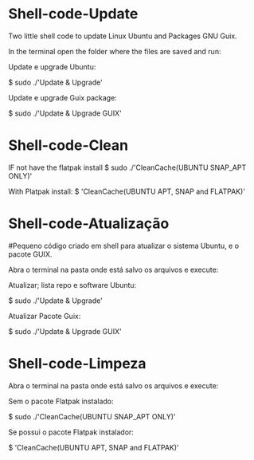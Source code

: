 # Shell-code-Update
Two little shell code to update Linux Ubuntu and Packages GNU Guix.
 
 In the terminal open the folder where the files are saved and run:
 
 Update e upgrade Ubuntu:

$ sudo ./'Update & Upgrade' 

Update e upgrade Guix package:

$ sudo ./'Update & Upgrade  GUIX'

# Shell-code-Clean

 IF not have the flatpak install
 $ sudo ./'CleanCache(UBUNTU SNAP_APT ONLY)' 
 
 With Platpak install:
 $ 'CleanCache(UBUNTU APT, SNAP and FLATPAK)'
  
  # Shell-code-Atualização

 
#Pequeno código criado em shell para atualizar o sistema Ubuntu, e o pacote GUIX.
  
 Abra o terminal na pasta onde está salvo os arquivos e execute:  
 
Atualizar; lista repo e software Ubuntu:
 
  $ sudo ./'Update & Upgrade' 
  
  Atualizar Pacote Guix:
  
  $ sudo ./'Update & Upgrade  GUIX'

  
# Shell-code-Limpeza

 Abra o terminal na pasta onde está salvo os arquivos e execute:  

Sem o pacote Flatpak instalado:

$ sudo ./'CleanCache(UBUNTU SNAP_APT ONLY)' 
 
Se possui o pacote Flatpak instalador: 
 
$ 'CleanCache(UBUNTU APT, SNAP and FLATPAK)'
 
